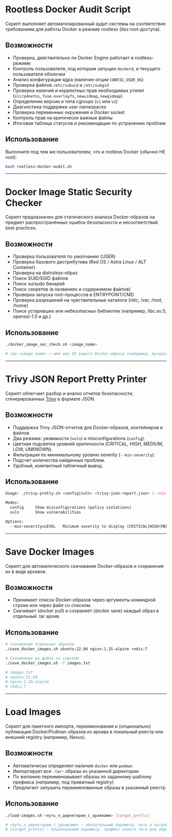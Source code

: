 # Rootless Docker Audit Script
Скрипт выполняет автоматизированный аудит системы на соответствие требованиям для работы Docker в режиме rootless (без root-доступа).

## Возможности
- Проверка, действительно ли Docker Engine работает в rootless-режиме
- Контроль пользователя, под которым запущен `dockerd`, и текущего пользователя оболочки
- Анализ конфигурации ядра (наличие опции `CONFIG_USER_NS`)
- Проверка файлов `/etc/subuid` и `/etc/subgid`
- Проверка наличия и корректных прав необходимых утилит (`slirp4netns`, `fuse-overlayfs`, `newuidmap`, `newgidmap`)
- Определение версии и типа cgroups (`v1` или `v2`)
- Диагностика поддержки user namespaces
- Проверка переменных окружения и Docker socket
- Контроль прав на критически важные файлы
- Итоговая таблица статусов и рекомендации по устранению проблем

## Использование
Выполните под тем же пользователем, что и rootless Docker (обычно НЕ root):

```bash
bash rootless-docker-audit.sh
```

---
# Docker Image Static Security Checker
Скрипт предназначен для статического анализа Docker-образов на предмет распространённых ошибок безопасности и несоответствий best practices. 

## Возможности
- Проверка пользователя по умолчанию (USER)
- Проверка базового дистрибутива (Red OS / Astra Linux / ALT Container)
- Проверка на distroless-образ
- Поиск SUID/SGID файлов
- Поиск su/sudo бинарей
- Поиск секретов (в названиях и содержимом файлов)
- Проверка запуска root-процессов в ENTRYPOINT/CMD
- Проверка разрешений на чувствительные каталоги (/etc, /var, /root, /home)
- Поиск устаревших или небезопасных библиотек (например, libc.so.5, openssl-1.0 и др.)

## Использование
```bash
./docker_image_sec_check.sh <image_name>

# где <image_name> — имя или ID вашего Docker-образа (например, myrepo/myimage:latest)
```

---
# Trivy JSON Report Pretty Printer
Скрипт облегчает разбор и анализ отчетов безопасности, сгенерированных [Trivy](https://github.com/aquasecurity/trivy) в формате JSON.  

## Возможности
- Поддержка Trivy JSON-отчетов для Docker-образов, контейнеров и файлов.
- Два режима: уязвимости (`vuln`) и misconfigurations (`config`).
- Цветная подсветка уровней критичности (CRITICAL, HIGH, MEDIUM, LOW, UNKNOWN).
- Фильтрация по минимальному уровню severity (`--min-severity`).
- Подсчет количества найденных проблем.
- Удобный, компактный табличный вывод.

## Использование
```bash
Usage: ./trivy-pretty.sh <config|vuln> <trivy-json-report.json> [--min-severity=LEVEL]

Modes:
  config     Show misconfigurations (policy violations)
  vuln       Show vulnerabilities

Options:
  --min-severity=LEVEL   Minimum severity to display (CRITICAL|HIGH|MEDIUM|LOW|UNKNOWN)
```

---
# Save Docker Images
Скрипт для автоматического скачивания Docker-образов и сохранения их в виде архивов.

## Возможности
- Принимает список Docker-образов через аргументы командной строки или через файл со списком.
- Скачивает (docker pull) и сохраняет (docker save) каждый образ в отдельный .tar архив.

## Использование
```bash
# Скачивание отдельных образов
./save_docker_images.sh ubuntu:22.04 nginx:1.25-alpine redis:7
```

```bash
# Скачивание из файла со списком
./save_docker_images.sh -f images.txt

# images.txt
# ubuntu:22.04
# nginx:1.25-alpine
# redis:7
```

---
# Load Images
Скрипт для пакетного импорта, переименования и (опционально) публикации Docker/Podman образов из архива в локальный реестр или внешний registry (например, Nexus).

## Возможности
- Автоматически определяет наличие `docker` или `podman`
- Импортирует все `.tar`- образы из указанной директории
- По желанию переименовывает образы по заданному шаблону префикса (например, под приватный registry)
- Предлагает запушить переименованные образы в указанный реестр

## Использование
```bash
./load-images.sh <путь_к_директории_с_архивами> [target_prefix]

# <путь_к_директории_с_архивами> — обязательный параметр, путь к каталогу, где лежат .tar файлы с Docker/Podman образами
# [target_prefix] — опциональный параметр, префикс нового тега для образов (например: nexus.example.com/repo/project)
```